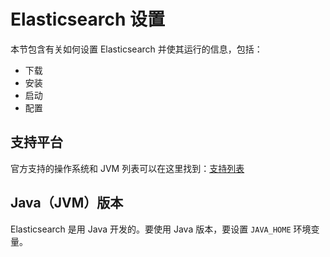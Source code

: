 # Elasticsearch 设置

本节包含有关如何设置 Elasticsearch 并使其运行的信息，包括：
- 下载
- 安装
- 启动
- 配置

## 支持平台

官方支持的操作系统和 JVM 列表可以在这里找到：[支持列表](https://www.elastic.co/support/matrix)

## Java（JVM）版本

Elasticsearch 是用 Java 开发的。要使用 Java 版本，要设置 `JAVA_HOME` 环境变量。
